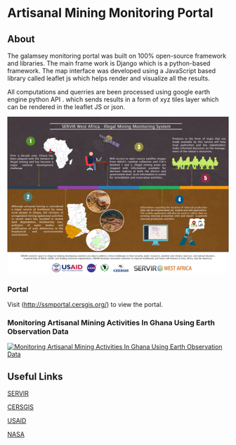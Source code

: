 # Artisanal Mining Monitoring Portal

## About
The galamsey monitoring portal was built on 100% open-source framework and libraries. The main frame work is Django which is a python-based framework. The map interface was developed using a JavaScript based library called leaflet js which helps render and visualize all the results.

All computations and querries are been processed using google earth engine python API . which sends results in a form of xyz tiles layer which can be rendered in the leaflet JS or json.

![SERVIR West Africa - Artisanal Mining Monitroing System](readMe-Media/galamsey.jpg?raw=true)

### Portal
Visit (http://ssmportal.cersgis.org/) to view the portal.

### Monitoring Artisanal Mining Activities In Ghana Using Earth Observation Data
[![Monitoring Artisanal Mining Activities In Ghana Using Earth Observation Data](https://img.youtube.com/vi/P3eIoQicb_E/0.jpg)](https://www.youtube.com/watch?v=P3eIoQicb_E)

## Useful Links
[SERVIR](https://servirglobal.net/)

[CERSGIS](https://cersgis.org/)

[USAID](https://www.usaid.gov/)

[NASA](https://www.nasa.gov/)
